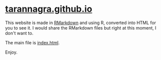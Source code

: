 # [tarannagra.github.io](https://tarannagra.github.io)

This website is made in [RMarkdown](https://rmarkdown.rstudio.com/) and using R, converted into HTML for you to see it. I would share the RMarkdown files but right at this moment, I don't want to.

The main file is [index.html](index.html).

Enjoy.